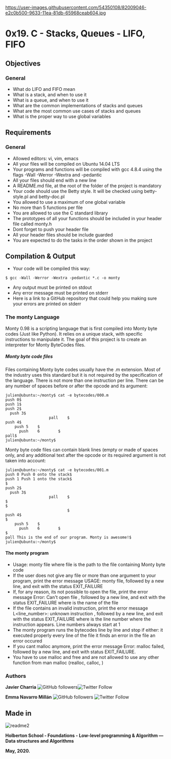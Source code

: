 https://user-images.githubusercontent.com/54350108/82009046-e2c0b500-9633-11ea-81db-65968ceab604.jpg
# 0x19. C - Stacks, Queues - LIFO, FIFO
## Objectives
### General
- What do LIFO and FIFO mean
- What is a stack, and when to use it
- What is a queue, and when to use it
- What are the common implementations of stacks and queues
- What are the most common use cases of stacks and queues
- What is the proper way to use global variables
## Requirements
### General
- Allowed editors: vi, vim, emacs
- All your files will be compiled on Ubuntu 14.04 LTS
- Your programs and functions will be compiled with gcc 4.8.4 using the flags -Wall -Werror -Wextra and -pedantic
- All your files should end with a new line
- A README.md file, at the root of the folder of the project is mandatory
- Your code should use the Betty style. It will be checked using betty-style.pl and betty-doc.pl
- You allowed to use a maximum of one global variable
- No more than 5 functions per file
- You are allowed to use the C standard library
- The prototypes of all your functions should be included in your header file called monty.h
- Dont forget to push your header file
- All your header files should be include guarded
- You are expected to do the tasks in the order shown in the project

## Compilation & Output

- Your code will be compiled this way:

```
$ gcc -Wall -Werror -Wextra -pedantic *.c -o monty
```

- Any output must be printed on stdout
- Any error message must be printed on stderr
- Here is a link to a GitHub repository that could help you making sure your errors are printed on stderr
### The monty Language
Monty 0.98 is a scripting language that is first compiled into Monty byte codes (Just like Python). It relies on a unique stack, with specific instructions to manipulate it. The goal of this project is to create an interpreter for Monty ByteCodes files.
##### Monty byte code files
Files containing Monty byte codes usually have the .m extension. Most of the industry uses this standard but it is not required by the specification of the language. There is not more than one instruction per line. There can be any number of spaces before or after the opcode and its argument:
```
julien@ubuntu:~/monty$ cat -e bytecodes/000.m
push 0$
push 1$
push 2$
  push 3$
                   pall    $
push 4$
    push 5    $
      push    6        $
pall$
julien@ubuntu:~/monty$
```

Monty byte code files can contain blank lines (empty or made of spaces only, and any additional text after the opcode or its required argument is not taken into account:
```
julien@ubuntu:~/monty$ cat -e bytecodes/001.m
push 0 Push 0 onto the stack$
push 1 Push 1 onto the stack$
$
push 2$
  push 3$
                   pall    $
$
$
                           $
push 4$
$
    push 5    $
      push    6        $
$
pall This is the end of our program. Monty is awesome!$
julien@ubuntu:~/monty$
```

#### The monty program
- Usage: monty file
where file is the path to the file containing Monty byte code
- If the user does not give any file or more than one argument to your program, print the error message USAGE: monty file, followed by a new line, and exit with the status EXIT_FAILURE
- If, for any reason, its not possible to open the file, print the error message Error: Can't open file <file>, followed by a new line, and exit with the status EXIT_FAILURE
where <file> is the name of the file
- If the file contains an invalid instruction, print the error message L<line_number>: unknown instruction <opcode>, followed by a new line, and exit with the status EXIT_FAILURE
where is the line number where the instruction appears.
Line numbers always start at 1
- The monty program runs the bytecodes line by line and stop if either:
it executed properly every line of the file
it finds an error in the file
an error occured
- If you cant malloc anymore, print the error message Error: malloc failed, followed by a new line, and exit with status EXIT_FAILURE.
- You have to use malloc and free and are not allowed to use any other function from man malloc (realloc, calloc, )

### Authors

**Javier Charria** ![GitHub followers](https://img.shields.io/github/followers/linkjavier?style=social)![Twitter Follow](https://img.shields.io/twitter/follow/linkjavier?style=social)

**Emma Navarro Millán** ![GitHub followers](https://img.shields.io/github/followers/emmanavarro?label=Follow&style=social)
![Twitter Follow](https://img.shields.io/twitter/follow/Ayy_Emma?label=%40Ayy_Emma&style=social)

## Made in
![readme2](https://user-images.githubusercontent.com/60374349/77229662-224fb100-6b5d-11ea-89ff-188607b48859.png)

**Holberton School - Foundations - Low-level programming & Algorithm ― Data structures and Algorithms**

**May, 2020.**
